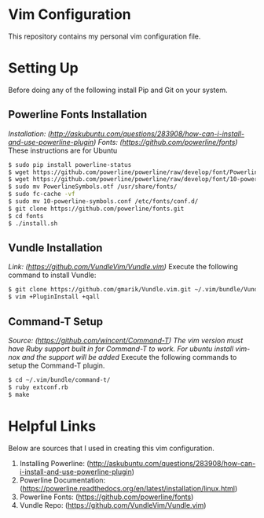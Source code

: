 # Vim Configuration
This repository contains my personal vim configuration file.

# Setting Up
Before doing any of the following install Pip and Git on your system.

## Powerline Fonts Installation
*Installation: (http://askubuntu.com/questions/283908/how-can-i-install-and-use-powerline-plugin)*
*Fonts: (https://github.com/powerline/fonts)*
These instructions are for Ubuntu

```sh
$ sudo pip install powerline-status
$ wget https://github.com/powerline/powerline/raw/develop/font/PowerlineSymbols.otf
$ wget https://github.com/powerline/powerline/raw/develop/font/10-powerline-symbols.conf
$ sudo mv PowerlineSymbols.otf /usr/share/fonts/ 
$ sudo fc-cache -vf
$ sudo mv 10-powerline-symbols.conf /etc/fonts/conf.d/
$ git clone https://github.com/powerline/fonts.git
$ cd fonts
$ ./install.sh
```

## Vundle Installation
*Link: (https://github.com/VundleVim/Vundle.vim)*
Execute the following command to install Vundle:

```sh
$ git clone https://github.com/gmarik/Vundle.vim.git ~/.vim/bundle/Vundle.vim
$ vim +PluginInstall +qall
```

## Command-T Setup
*Source: (https://github.com/wincent/Command-T)*
*The vim version must have Ruby support built in for Command-T to work. For ubuntu install vim-nox and the support will be added*
Execute the following commands to setup the Command-T plugin.

```sh
$ cd ~/.vim/bundle/command-t/
$ ruby extconf.rb
$ make
```

# Helpful Links
Below are sources that I used in creating this vim configuration.
1. Installing Powerline: (http://askubuntu.com/questions/283908/how-can-i-install-and-use-powerline-plugin)
2. Powerline Documentation: (https://powerline.readthedocs.org/en/latest/installation/linux.html)
3. Powerline Fonts: (https://github.com/powerline/fonts)
4. Vundle Repo: (https://github.com/VundleVim/Vundle.vim)
